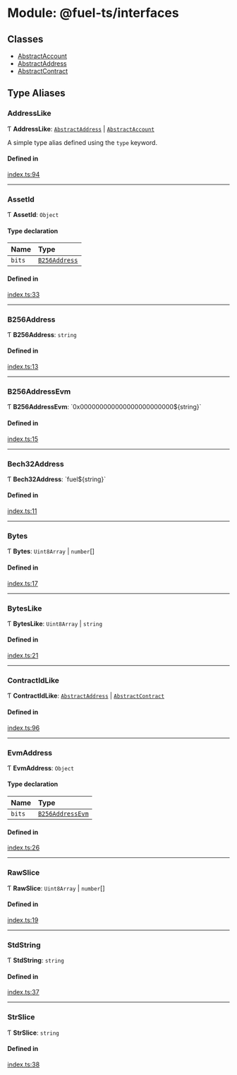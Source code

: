 # Module: @fuel-ts/interfaces

## Classes

- [AbstractAccount](/api/Interfaces/AbstractAccount.md)
- [AbstractAddress](/api/Interfaces/AbstractAddress.md)
- [AbstractContract](/api/Interfaces/AbstractContract.md)

## Type Aliases

### AddressLike

Ƭ **AddressLike**: [`AbstractAddress`](/api/Interfaces/AbstractAddress.md) \| [`AbstractAccount`](/api/Interfaces/AbstractAccount.md)

A simple type alias defined using the `type` keyword.

#### Defined in

[index.ts:94](https://github.com/FuelLabs/fuels-ts/blob/1a41c2e84f24ca93f6aa919bf95adf35ee3263a1/packag/api/src/index.ts#L94)

___

### AssetId

Ƭ **AssetId**: `Object`

#### Type declaration

| Name | Type |
| :------ | :------ |
| `bits` | [`B256Address`](/api/Interfaces/index.md#b256address) |

#### Defined in

[index.ts:33](https://github.com/FuelLabs/fuels-ts/blob/1a41c2e84f24ca93f6aa919bf95adf35ee3263a1/packag/api/src/index.ts#L33)

___

### B256Address

Ƭ **B256Address**: `string`

#### Defined in

[index.ts:13](https://github.com/FuelLabs/fuels-ts/blob/1a41c2e84f24ca93f6aa919bf95adf35ee3263a1/packag/api/src/index.ts#L13)

___

### B256AddressEvm

Ƭ **B256AddressEvm**: \`0x000000000000000000000000${string}\`

#### Defined in

[index.ts:15](https://github.com/FuelLabs/fuels-ts/blob/1a41c2e84f24ca93f6aa919bf95adf35ee3263a1/packag/api/src/index.ts#L15)

___

### Bech32Address

Ƭ **Bech32Address**: \`fuel${string}\`

#### Defined in

[index.ts:11](https://github.com/FuelLabs/fuels-ts/blob/1a41c2e84f24ca93f6aa919bf95adf35ee3263a1/packag/api/src/index.ts#L11)

___

### Bytes

Ƭ **Bytes**: `Uint8Array` \| `number`[]

#### Defined in

[index.ts:17](https://github.com/FuelLabs/fuels-ts/blob/1a41c2e84f24ca93f6aa919bf95adf35ee3263a1/packag/api/src/index.ts#L17)

___

### BytesLike

Ƭ **BytesLike**: `Uint8Array` \| `string`

#### Defined in

[index.ts:21](https://github.com/FuelLabs/fuels-ts/blob/1a41c2e84f24ca93f6aa919bf95adf35ee3263a1/packag/api/src/index.ts#L21)

___

### ContractIdLike

Ƭ **ContractIdLike**: [`AbstractAddress`](/api/Interfaces/AbstractAddress.md) \| [`AbstractContract`](/api/Interfaces/AbstractContract.md)

#### Defined in

[index.ts:96](https://github.com/FuelLabs/fuels-ts/blob/1a41c2e84f24ca93f6aa919bf95adf35ee3263a1/packag/api/src/index.ts#L96)

___

### EvmAddress

Ƭ **EvmAddress**: `Object`

#### Type declaration

| Name | Type |
| :------ | :------ |
| `bits` | [`B256AddressEvm`](/api/Interfaces/index.md#b256addressevm) |

#### Defined in

[index.ts:26](https://github.com/FuelLabs/fuels-ts/blob/1a41c2e84f24ca93f6aa919bf95adf35ee3263a1/packag/api/src/index.ts#L26)

___

### RawSlice

Ƭ **RawSlice**: `Uint8Array` \| `number`[]

#### Defined in

[index.ts:19](https://github.com/FuelLabs/fuels-ts/blob/1a41c2e84f24ca93f6aa919bf95adf35ee3263a1/packag/api/src/index.ts#L19)

___

### StdString

Ƭ **StdString**: `string`

#### Defined in

[index.ts:37](https://github.com/FuelLabs/fuels-ts/blob/1a41c2e84f24ca93f6aa919bf95adf35ee3263a1/packag/api/src/index.ts#L37)

___

### StrSlice

Ƭ **StrSlice**: `string`

#### Defined in

[index.ts:38](https://github.com/FuelLabs/fuels-ts/blob/1a41c2e84f24ca93f6aa919bf95adf35ee3263a1/packag/api/src/index.ts#L38)
